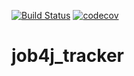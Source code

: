 [![Build Status](https://travis-ci.com/leonidkurmyshkin/job4j_tracker.svg?branch=master)](https://travis-ci.com/leonidkurmyshkin/job4j_tracker)
[![codecov](https://codecov.io/gh/leonidkurmyshkin/job4j_tracker/branch/master/graph/badge.svg?token=W6IJFI1NJB)](https://codecov.io/gh/leonidkurmyshkin/job4j_tracker)

# job4j_tracker